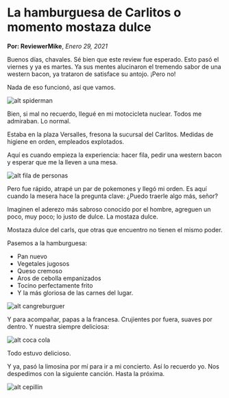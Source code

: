 # La hamburguesa de Carlitos o momento mostaza dulce
**Por: ReviewerMike**, _Enero 29, 2021_

Buenos días, chavales. Sé bien que este review fue esperado. Esto pasó el viernes y ya es martes. Ya sus mentes alucinaron el tremendo sabor de una western bacon, ya trataron de satisface su antojo. ¡Pero no!

Nada de eso funcionó, así que vamos.

![alt spiderman](https://media.tenor.com/images/07ee3ee49a4fd93592b166a9f15a2137/tenor.gif)

Bien, si mal no recuerdo, llegué en mi motocicleta nuclear. Todos me admiraban. Lo normal.

Estaba en la plaza Versalles, fresona la sucursal del Carlitos. Medidas de higiene en orden, empleados explotados.

Aquí es cuando empieza la experiencia: hacer fila, pedir una western bacon y esperar que me la lleven a una mesa.

![alt fila de personas](https://media.tenor.com/images/0419cf422a4dfbb088285ba5dbb7c273/tenor.gif)

Pero fue rápido, atrapé un par de pokemones y llegó mi orden. Es aquí cuando la mesera hace la pregunta clave: ¿Puedo traerle algo más, señor?

Imaginen el aderezo más sabroso conocido por el hombre, agreguen un poco, muy poco; lo justo de dulce. La mostaza dulce.

Mostaza dulce del carls, que otras que encuentro no tienen el mismo poder.

Pasemos a la hamburguesa:
- Pan nuevo
- Vegetales jugosos
- Queso cremoso
- Aros de cebolla empanizados
- Tocino perfectamente frito
- Y la más gloriosa de las carnes del lugar.

![alt cangreburguer](https://media.tenor.com/images/21fa5f0011280d4a13cca2bdac67ea13/tenor.gif)

Y para acompañar, papas a la francesa. Crujientes por fuera, suaves por dentro. Y nuestra siempre deliciosa:

![alt coca cola](https://media.tenor.com/images/3899772c81a5ff37da26072694e41019/tenor.gif)

Todo estuvo delicioso.

Y ya, pasó la limosina por mí para ir a mi concierto. Así lo recuerdo yo. Nos despedimos con la siguiente canción. Hasta la próxima.

![alt cepillin](https://media.tenor.com/images/4eca2efa044de3b89c29915f85e0d126/tenor.gif)
